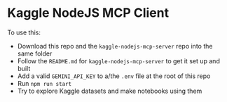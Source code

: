 # Kaggle NodeJS MCP Client

To use this:
- Download this repo and the `kaggle-nodejs-mcp-server` repo into the same folder
- Follow the `README.md` for `kaggle-nodejs-mcp-server` to get it set up and built
- Add a valid `GEMINI_API_KEY` to a/the `.env` file at the root of this repo
- Run `npm run start`
- Try to explore Kaggle datasets and make notebooks using them
